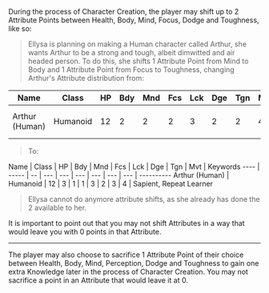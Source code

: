 During the process of Character Creation, the player may shift up to 2 Attribute Points between Health, Body, Mind, Focus, Dodge and Toughness, like so:

> Ellysa is planning on making a Human character called Arthur, she wants Arthur to be a strong and tough, albeit dimwitted and air headed person. To do this, she shifts 1 Attribute Point from Mind to Body and 1 Attribute Point from Focus to Toughness, changing Arthur's Attribute distribution from:

Name | Class | HP | Bdy | Mnd | Fcs | Lck | Dge | Tgn | Mvt | Keywords
---- | ----- | -- | --- | --- | --- | --- | --- | --- | --- | ----------
Arthur (Human) | Humanoid | 12 | 2 | 2 | 2 | 3 | 2 | 2 | 4 | Sapient, Repeat Learner

> To:

Name | Class | HP | Bdy | Mnd | Fcs | Lck | Dge | Tgn | Mvt | Keywords
---- | ----- | -- | --- | --- | --- | --- | --- | --- | ----------
Arthur (Human) | Humanoid | 12 | 3 | 1 | 1 | 3 | 2 | 3 | 4 | Sapient, Repeat Learner

> Ellysa cannot do anymore attribute shifts, as she already has done the 2 available to her.

It is important to point out that you may not shift Attributes in a way that would leave you with 0 points in that Attribute.

___

The player may also choose to sacrifice 1 Attribute Point of their choice between Health, Body, Mind, Perception, Dodge and Toughness to gain one extra Knowledge later in the process of Character Creation. You may not sacrifice a point in an Attribute that would leave it at 0.